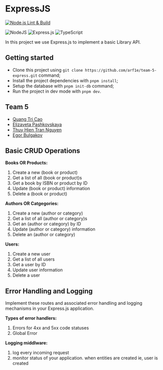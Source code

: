 # ExpressJS

[![Node.js Lint & Build](https://github.com/arf1e/team-5-express/actions/workflows/node.yml/badge.svg?branch=main)](https://github.com/arf1e/team-5-express/actions/workflows/node.yml)

![NodeJS](https://img.shields.io/badge/node.js-6DA55F?style=for-the-badge&logo=node.js&logoColor=white)
![Express.js](https://img.shields.io/badge/express.js-%23404d59.svg?style=for-the-badge&logo=express&logoColor=%2361DAFB)
![TypeScript](https://img.shields.io/badge/typescript-%23007ACC.svg?style=for-the-badge&logo=typescript&logoColor=white)

In this project we use Express.js to implement a basic Library API.

## Getting started

- Clone this project using `git clone https://github.com/arf1e/team-5-express.git` command;
- Install the project dependencies with `pnpm install`;
- Setup the database with `pnpm init-db` command;
- Run the project in dev mode with `pnpm dev`.

## Team 5

- [Quang Tri Cao](https://github.com/quangtricao)
- [Elizaveta Pashkovskaya](https://github.com/elis1386)
- [Thuy Hien Tran Nguyen](https://github.com/JuliaThTranNguyen)
- [Egor Bulgakov](https://github.com/arf1e)

## Basic CRUD Operations

**Books OR Products:**

1. Create a new (book or product)
2. Get a list of all (book or product)s
3. Get a book by ISBN or product by ID
4. Update (book or product) information
5. Delete a (book or product)

**Authors OR Catgegories:**

1. Create a new (author or category)
2. Get a list of all (author or category)s
3. Get an (author or category) by ID
4. Update (author or category) information
5. Delete an (author or category)

**Users:**

1. Create a new user
2. Get a list of all users
3. Get a user by ID
4. Update user information
5. Delete a user

## Error Handling and Logging

Implement these routes and associated error handling and logging mechanisms in your Express.js application.

**Types of error handlers:**

1. Errors for 4xx and 5xx code statuses
2. Global Error

**Logging middlware:**

1. log every incoming request
2. monitor status of your application. when entities are created ie, user is created

